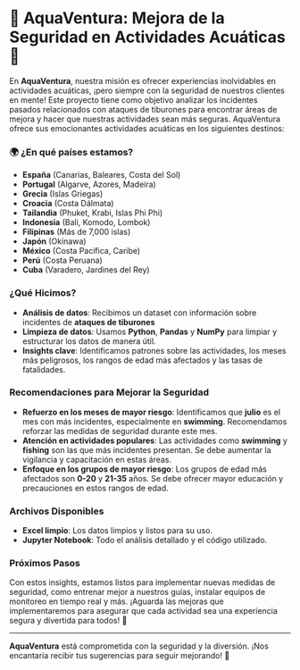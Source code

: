 # 🚀 **AquaVentura: Mejora de la Seguridad en Actividades Acuáticas** 🌊

En **AquaVentura**, nuestra misión es ofrecer experiencias inolvidables en actividades acuáticas, ¡pero siempre con la seguridad de nuestros clientes en mente! Este proyecto tiene como objetivo analizar los incidentes pasados relacionados con ataques de tiburones para encontrar áreas de mejora y hacer que nuestras actividades sean más seguras.
AquaVentura ofrece sus emocionantes actividades acuáticas en los siguientes destinos:

### 🌍 **¿En qué países estamos?**

- **España** (Canarias, Baleares, Costa del Sol)
- **Portugal** (Algarve, Azores, Madeira)
- **Grecia** (Islas Griegas)
- **Croacia** (Costa Dálmata)
- **Tailandia** (Phuket, Krabi, Islas Phi Phi)
- **Indonesia** (Bali, Komodo, Lombok)
- **Filipinas** (Más de 7,000 islas)
- **Japón** (Okinawa)
- **México** (Costa Pacífica, Caribe)
- **Perú** (Costa Peruana)
- **Cuba** (Varadero, Jardines del Rey)
  
###  **¿Qué Hicimos?**

- **Análisis de datos**: Recibimos un dataset con información sobre incidentes de **ataques de tiburones**
- **Limpieza de datos**: Usamos **Python**, **Pandas** y **NumPy** para limpiar y estructurar los datos de manera útil.
- **Insights clave**: Identificamos patrones sobre las actividades, los meses más peligrosos, los rangos de edad más afectados y las tasas de fatalidades.

###  **Recomendaciones para Mejorar la Seguridad**

- **Refuerzo en los meses de mayor riesgo**: Identificamos que **julio** es el mes con más incidentes, especialmente en **swimming**. Recomendamos reforzar las medidas de seguridad durante este mes.
- **Atención en actividades populares**: Las actividades como **swimming** y **fishing** son las que más incidentes presentan. Se debe aumentar la vigilancia y capacitación en estas áreas.
- **Enfoque en los grupos de mayor riesgo**: Los grupos de edad más afectados son **0-20** y **21-35** años. Se debe ofrecer mayor educación y precauciones en estos rangos de edad.

###  **Archivos Disponibles**

- **Excel limpio**: Los datos limpios y listos para su uso.
- **Jupyter Notebook**: Todo el análisis detallado y el código utilizado.

###  **Próximos Pasos**

Con estos insights, estamos listos para implementar nuevas medidas de seguridad, como entrenar mejor a nuestros guías, instalar equipos de monitoreo en tiempo real y más. ¡Aguarda las mejoras que implementaremos para asegurar que cada actividad sea una experiencia segura y divertida para todos! 🎉

---

**AquaVentura** está comprometida con la seguridad y la diversión. ¡Nos encantaría recibir tus sugerencias para seguir mejorando! 💙
